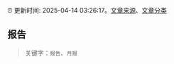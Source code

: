 :alarm_clock: 更新时间: 2025-04-14 03:26:17。[文章来源](/README.md)、[文章分类](/TAGS.md)

## 报告


> 关键字：`报告`、`月报`



